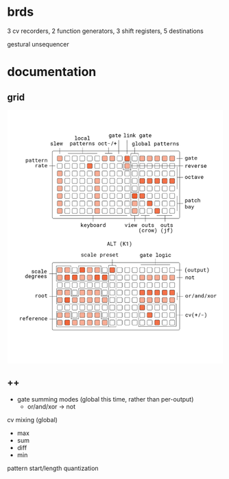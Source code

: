 # brds

3 cv recorders, 2 function generators, 3 shift registers, 5 destinations

gestural unsequencer

# documentation

## grid

![brds grid docs](doc/brds.png)

## ++

- gate summing modes (global this time, rather than per-output)
  - or/and/xor -> not

cv mixing (global)
  - max
  - sum
  - diff
  - min

pattern start/length quantization
